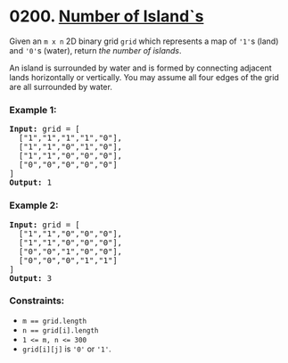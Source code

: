 # 0200. [Number of Island`s]()

Given an `m x n` 2D binary grid `grid` which represents a map of `'1'`s (land) and `'0'`s (water), return _the number of islands_.

An island is surrounded by water and is formed by connecting adjacent lands horizontally or vertically. You may assume all four edges of the grid are all surrounded by water.

### **Example 1:**

<pre>
<strong>Input:</strong> grid = [
  ["1","1","1","1","0"],
  ["1","1","0","1","0"],
  ["1","1","0","0","0"],
  ["0","0","0","0","0"]
]
<strong>Output:</strong> 1
</pre>

### **Example 2:**

<pre>
<strong>Input:</strong> grid = [
  ["1","1","0","0","0"],
  ["1","1","0","0","0"],
  ["0","0","1","0","0"],
  ["0","0","0","1","1"]
]
<strong>Output:</strong> 3
</pre>

### **Constraints:**

- `m == grid.length`
- `n == grid[i].length`
- `1 <= m, n <= 300`
- `grid[i][j]` is `'0'` or `'1'`.

